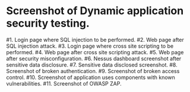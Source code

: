 # Screenshot of Dynamic application security testing.
#1.	Login page where SQL injection to be performed.
#2.	Web page after SQL injection attack.
#3.	Login page where cross site scripting to be performed.
#4.	Web page after cross site scripting attack.
#5.	Web page after security misconfiguration.
#6.	Nessus dashboard screenshot after sensitive data disclosure.
#7.	Sensitive data disclosed screenshot.
#8.	Screenshot of broken authentication.
#9.	Screenshot of broken access control.
#10.	Screenshot of application uses components with known vulnerabilities.
#11.	Screenshot of OWASP ZAP.
